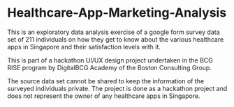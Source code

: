 # Healthcare-App-Marketing-Analysis
This is an exploratory data analysis exercise of a google form survey data set of 211 individuals on how they get to know about the various healthcare apps in Singapore and their satisfaction levels with  it.

This is part of a hackathon UI/UX design project undertaken in the BCG RISE program by DigitalBCG Academy of the Boston Consulting Group.

The source data set cannot be shared to keep the information of the surveyed individuals private.
The project is done as a hackathon project and does not represent the owner of any healthcare apps in Singapore.

